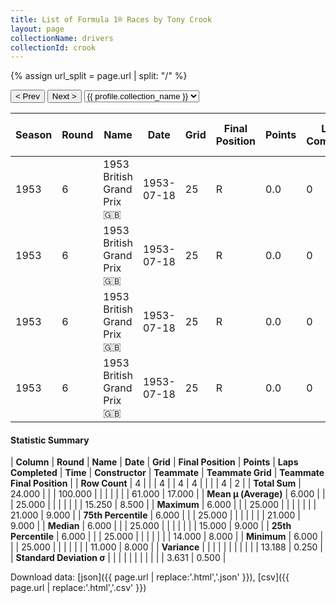 ```yaml
---
title: List of Formula 1® Races by Tony Crook
layout: page
collectionName: drivers
collectionId: crook
---
```


{% assign url_split = page.url | split: "/" %}
<div id="collection-navigation">
<button onclick="selector.options[selector.selectedIndex-1].value && (window.location = selector.options[selector.selectedIndex-1].value);">&lt; Prev</button>
<button onclick="selector.options[selector.selectedIndex+1].value && (window.location = selector.options[selector.selectedIndex+1].value);">Next &gt;</button>
<select id="selector" onchange="this.options[this.selectedIndex].value && (window.location = this.options[this.selectedIndex].value);">
  {% for collectionId in site.data[page.collectionName].refs %}
    {% if collectionId == page.collectionId %}
      {% assign selected = "selected" %}
    {% else %}
      {% assign selected = "" %}
    {% endif %}
    {% assign profile = site.data[page.collectionName][collectionId].profile %}
    <option value="/f1/{{ page.collectionName }}/{{ collectionId }}/{{ url_split[4] }}" {{ selected }}>{{ profile.collection_name }}</option>
  {% endfor %}
</select>
</div>

| Season | Round | Name | Date | Grid | Final Position | Points | Laps Completed | Time | Constructor | Teammate | Teammate Grid | Teammate Final Position |
|--|--|--|--|--|--|--|--|--|--|--|--|--|
| 1953 | 6 | 1953 British Grand Prix 🇬🇧 | 1953-07-18 | 25 | R | 0.0 | 0 |   | Cooper 🇬🇧 | [Ken Wharton 🇬🇧](/f1/drivers/wharton) | 11 | 8 |
| 1953 | 6 | 1953 British Grand Prix 🇬🇧 | 1953-07-18 | 25 | R | 0.0 | 0 |   | Cooper 🇬🇧 | [Peter Whitehead 🇬🇧](/f1/drivers/whitehead) | 14 | 9 |
| 1953 | 6 | 1953 British Grand Prix 🇬🇧 | 1953-07-18 | 25 | R | 0.0 | 0 |   | Cooper 🇬🇧 | [Jimmy Stewart 🇬🇧](/f1/drivers/jimmy_stewart) | 15 | R |
| 1953 | 6 | 1953 British Grand Prix 🇬🇧 | 1953-07-18 | 25 | R | 0.0 | 0 |   | Cooper 🇬🇧 | [Alan Brown 🇬🇧](/f1/drivers/alan_brown) | 21 | R |

#### Statistic Summary

| **Column** | **Round** | **Name** | **Date** | **Grid** | **Final Position** | **Points** | **Laps Completed** | **Time** | **Constructor** | **Teammate** | **Teammate Grid** | **Teammate Final Position** |
| **Row Count** | 4 |  |  | 4 |  | 4 | 4 |  |  |  | 4 | 2 |
| **Total Sum** | 24.000 |  |  | 100.000 |  |  |  |  |  |  | 61.000 | 17.000 |
| **Mean μ (Average)** | 6.000 |  |  | 25.000 |  |  |  |  |  |  | 15.250 | 8.500 |
| **Maximum** | 6.000 |  |  | 25.000 |  |  |  |  |  |  | 21.000 | 9.000 |
| **75th Percentile** | 6.000 |  |  | 25.000 |  |  |  |  |  |  | 21.000 | 9.000 |
| **Median** | 6.000 |  |  | 25.000 |  |  |  |  |  |  | 15.000 | 9.000 |
| **25th Percentile** | 6.000 |  |  | 25.000 |  |  |  |  |  |  | 14.000 | 8.000 |
| **Minimum** | 6.000 |  |  | 25.000 |  |  |  |  |  |  | 11.000 | 8.000 |
| **Variance** |  |  |  |  |  |  |  |  |  |  | 13.188 | 0.250 |
| **Standard Deviation σ** |  |  |  |  |  |  |  |  |  |  | 3.631 | 0.500 |

Download data: [json]({{ page.url | replace:'.html','.json' }}), [csv]({{ page.url | replace:'.html','.csv' }})
